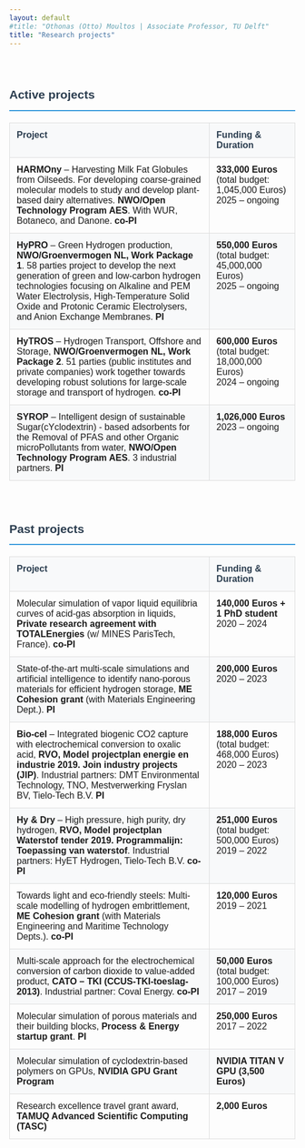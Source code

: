 ```yaml
---
layout: default
#title: "Othonas (Otto) Moultos | Associate Professor, TU Delft"
title: "Research projects"
---
```


<!-- <div id="research-projects" class="row">
<div  style="text-align: justify;" class="col-sm-12">
	<br/><br/>
<h5>Active projects</h5> -->

<section markdown="1">
<!-- <<!DOCTYPE html> -->
<br/>
<html lang="en">
<head>
    <meta charset="UTF-8">
    <meta name="viewport" content="width=device-width, initial-scale=1.0">
    <title>Active projects</title>
    <style>
        body {
            font-family: Arial, sans-serif;
            margin: 40px;
            line-height: 1.6;
        }
        h1 {
            color: #2c3e50;
            border-bottom: 2px solid #3498db;
            padding-bottom: 10px;
        }
        table {
            width: 100%;
            border-collapse: collapse;
            margin-top: 20px;
        }
        th, td {
            border: 1px solid #ddd;
            padding: 12px;
            text-align: left;
            vertical-align: top;
        }
        th {
            background-color: #f8f9fa;
            font-weight: bold;
            color: #2c3e50;
        }
        tr:nth-child(even) {
            background-color: #f8f9fa;
        }
        .project-column {
            width: 70%;
        }
        .funding-column {
            width: 30%;
        }
    </style>
</head>
<body>
<h1>Active projects</h1>

<table>
    <thead>
        <tr>
            <th class="project-column">Project</th>
            <th class="funding-column">Funding & Duration</th>
        </tr>
    </thead>
    <tbody>
        <tr>
            <td><strong>HARMOny</strong> – Harvesting Milk Fat Globules from Oilseeds. For developing coarse-grained molecular models to study and develop plant-based dairy alternatives. <strong>NWO/Open Technology Program AES</strong>. With WUR, Botaneco, and Danone. <strong>co-PI</strong></td>
            <td><strong>333,000 Euros</strong> (total budget: 1,045,000 Euros)<br>2025 – ongoing</td>
        </tr>
        <tr>
            <td><strong>HyPRO</strong> – Green Hydrogen production, <strong>NWO/Groenvermogen NL, Work Package 1</strong>. 58 parties project to develop the next generation of green and low-carbon hydrogen technologies focusing on Alkaline and PEM Water Electrolysis, High-Temperature Solid Oxide and Protonic Ceramic Electrolysers, and Anion Exchange Membranes. <strong>PI</strong></td>
            <td><strong>550,000 Euros</strong> (total budget: 45,000,000 Euros)<br>2025 – ongoing</td>
        </tr>
        <tr>
            <td><strong>HyTROS</strong> – Hydrogen Transport, Offshore and Storage, <strong>NWO/Groenvermogen NL, Work Package 2</strong>. 51 parties (public institutes and private companies) work together towards developing robust solutions for large-scale storage and transport of hydrogen. <strong>co-PI</strong></td>
            <td><strong>600,000 Euros</strong> (total budget: 18,000,000 Euros)<br>2024 – ongoing</td>
        </tr>
        <tr>
            <td><strong>SYROP</strong> – Intelligent design of sustainable Sugar(cYclodextrin) - based adsorbents for the Removal of PFAS and other Organic microPollutants from water, <strong>NWO/Open Technology Program AES</strong>. 3 industrial partners. <strong>PI</strong></td>
            <td><strong>1,026,000 Euros</strong><br>2023 – ongoing</td>
        </tr>
    </tbody>
</table>
</body>
</html>

</section>

<!--   -->
<br/>

<section markdown="1">

<html lang="en">
<head>
    <meta charset="UTF-8">
    <meta name="viewport" content="width=device-width, initial-scale=1.0">
    <title>Active projects</title>
    <style>
        body {
            font-family: Arial, sans-serif;
            margin: 40px;
            line-height: 1.6;
        }
        h1 {
            color: #2c3e50;
            border-bottom: 2px solid #3498db;
            padding-bottom: 10px;
        }
        table {
            width: 100%;
            border-collapse: collapse;
            margin-top: 20px;
        }
        th, td {
            border: 1px solid #ddd;
            padding: 12px;
            text-align: left;
            vertical-align: top;
        }
        th {
            background-color: #f8f9fa;
            font-weight: bold;
            color: #2c3e50;
        }
        tr:nth-child(even) {
            background-color: #f8f9fa;
        }
        .project-column {
            width: 70%;
        }
        .funding-column {
            width: 30%;
        }
    </style>
</head>
<body>
    <h1>Past projects</h1>
    
<table>
    <thead>
        <tr>
            <th class="project-column">Project</th>
            <th class="funding-column">Funding & Duration</th>
        </tr>
    </thead>
    <tbody>
        <tr>
            <td>Molecular simulation of vapor liquid equilibria curves of acid-gas absorption in liquids, <strong>Private research agreement with TOTALEnergies</strong> (w/ MINES ParisTech, France). <strong>co-PI</strong></td>
            <td><strong>140,000 Euros + 1 PhD student</strong><br>2020 – 2024</td>
        </tr>
        <tr>
            <td>State-of-the-art multi-scale simulations and artificial intelligence to identify nano-porous materials for efficient hydrogen storage, <strong>ME Cohesion grant</strong> (with Materials Engineering Dept.). <strong>PI</strong></td>
            <td><strong>200,000 Euros</strong><br>2020 – 2023</td>
        </tr>
        <tr>
            <td><strong>Bio-cel</strong> – Integrated biogenic CO2 capture with electrochemical conversion to oxalic acid, <strong>RVO, Model projectplan energie en industrie 2019. Join industry projects (JIP)</strong>. Industrial partners: DMT Environmental Technology, TNO, Mestverwerking Fryslan BV, Tielo-Tech B.V. <strong>PI</strong></td>
            <td><strong>188,000 Euros</strong> (total budget: 468,000 Euros)<br>2020 – 2023</td>
        </tr>
        <tr>
            <td><strong>Hy & Dry</strong> – High pressure, high purity, dry hydrogen, <strong>RVO, Model projectplan Waterstof tender 2019. Programmalijn: Toepassing van waterstof</strong>. Industrial partners: HyET Hydrogen, Tielo-Tech B.V. <strong>co-PI</strong></td>
            <td><strong>251,000 Euros</strong> (total budget: 500,000 Euros)<br>2019 – 2022</td>
        </tr>
        <tr>
            <td>Towards light and eco-friendly steels: Multi-scale modelling of hydrogen embrittlement, <strong>ME Cohesion grant</strong> (with Materials Engineering and Maritime Technology Depts.). <strong>co-PI</strong></td>
            <td><strong>120,000 Euros</strong><br>2019 – 2021</td>
        </tr>
        <tr>
            <td>Multi-scale approach for the electrochemical conversion of carbon dioxide to value-added product, <strong>CATO – TKI (CCUS-TKI-toeslag-2013)</strong>. Industrial partner: Coval Energy. <strong>co-PI</strong></td>
            <td><strong>50,000 Euros</strong> (total budget: 100,000 Euros)<br>2017 – 2019</td>
        </tr>
        <tr>
            <td>Molecular simulation of porous materials and their building blocks, <strong>Process & Energy startup grant</strong>. <strong>PI</strong></td>
            <td><strong>250,000 Euros</strong><br>2017 – 2022</td>
        </tr>
        <tr>
            <td>Molecular simulation of cyclodextrin-based polymers on GPUs, <strong>NVIDIA GPU Grant Program</strong></td>
            <td><strong>NVIDIA TITAN V GPU (3,500 Euros)</strong></td>
        </tr>
        <tr>
            <td>Research excellence travel grant award, <strong>TAMUQ Advanced Scientific Computing (TASC)</strong></td>
            <td><strong>2,000 Euros</strong></td>
        </tr>
    </tbody>
</table>
</body>
</html>
 
</section>
